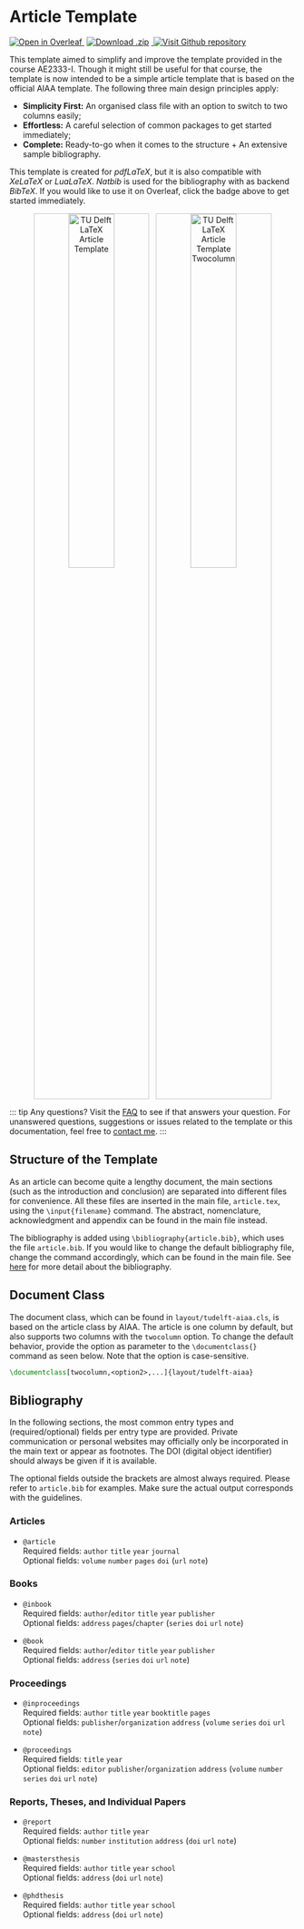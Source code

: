 # Article Template

<p>
  <a href="https://www.overleaf.com/docs?snip_uri=https://github.com/dzwaneveld/tudelft-article-template/archive/master.zip" target="_blank" >
    <img alt="Open in Overleaf" src="/badges/open-in-overleaf.svg">
  </a>
  <a href="https://github.com/dzwaneveld/tudelft-article-template/archive/master.zip" >
    <img alt="Download .zip" src="/badges/download-zip.svg" hspace="4">
  </a>
  <a href="https://github.com/dzwaneveld/tudelft-article-template" target="_blank">
    <img alt="Visit Github repository" src="/badges/visit-github-repository.svg">
  </a>
</p>

This template aimed to simplify and improve the template provided in the course AE2333-I. Though it might still be useful for that course, the template is now intended to be a simple article template that is based on the official AIAA template. The following three main design principles apply:

* **Simplicity First:** An organised class file with an option to switch to two columns easily;
* **Effortless:** A careful selection of common packages to get started immediately;
* **Complete:** Ready-to-go when it comes to the structure + An extensive sample bibliography.

This template is created for _pdfLaTeX_, but it is also compatible with _XeLaTeX_ or _LuaLaTeX_. _Natbib_ is used for the bibliography with as backend _BibTeX_. If you would like to use it on Overleaf, click the badge above to get started immediately.

<p align="center">
  <img alt="TU Delft LaTeX Article Template" src="/images/article-template.jpg" width="40%" style='border:1px solid #c7c7c7'>
&nbsp;
  <img alt="TU Delft LaTeX Article Template Twocolumn" src="/images/article-template-twocolumn.jpg" width="40%" style='border:1px solid #c7c7c7'>
</p>

::: tip Any questions?
Visit the [FAQ](/article/faq.html) to see if that answers your question. For unanswered questions, suggestions or issues related to the template or this documentation, feel free to [contact me](/contact.html).
:::

##  Structure of the Template

As an article can become quite a lengthy document, the main sections (such as the introduction and conclusion) are separated into different files for convenience. All these files are inserted in the main file, `article.tex`, using the `\input{filename}` command. The abstract, nomenclature, acknowledgment and appendix can be found in the main file instead.

The bibliography is added using `\bibliography{article.bib}`, which uses the file `article.bib`. If you would like to change the default bibliography file, change the command accordingly, which can be found in the main file. See [here](/article/#bibliography) for more detail about the bibliography.

## Document Class

The document class, which can be found in `layout/tudelft-aiaa.cls`, is based on the article class by AIAA. The article is one column by default, but also supports two columns with the `twocolumn` option. To change the default behavior, provide the option as parameter to the `\documentclass{}` command as seen below. Note that the option is case-sensitive.

```latex
\documentclass[twocolumn,<option2>,...]{layout/tudelft-aiaa}
```

## Bibliography

In the following sections, the most common entry types and (required/optional) fields per entry type are provided. Private communication or personal websites may officially only be incorporated in the main text or appear as footnotes. The DOI (digital object identifier) should always be given if it is available.

The optional fields outside the brackets are almost always required. Please refer to `article.bib` for examples. Make sure the actual output corresponds with the guidelines.

### Articles

- `@article`\
Required fields: `author` `title` `year` `journal`\
Optional fields: `volume` `number` `pages` `doi` (`url` `note`)

### Books

- `@inbook`\
Required fields: `author`/`editor` `title` `year` `publisher`\
Optional fields: `address` `pages`/`chapter` (`series` `doi` `url` `note`)

- `@book`\
Required fields: `author`/`editor` `title` `year` `publisher`\
Optional fields: `address` (`series` `doi` `url` `note`)

### Proceedings

- `@inproceedings`\
Required fields: `author` `title` `year` `booktitle` `pages`\
Optional fields: `publisher`/`organization` `address` (`volume` `series` `doi` `url` `note`)

- `@proceedings`\
Required fields: `title` `year`\
Optional fields: `editor` `publisher`/`organization` `address` (`volume` `number` `series` `doi` `url` `note`)

### Reports, Theses, and Individual Papers

- `@report`\
Required fields: `author` `title` `year`\
Optional fields: `number` `institution` `address` (`doi` `url` `note`)

- `@mastersthesis`\
Required fields: `author` `title` `year` `school`\
Optional fields: `address` (`doi` `url` `note`)

- `@phdthesis`\
Required fields: `author` `title` `year` `school`\
Optional fields: `address` (`doi` `url` `note`)
